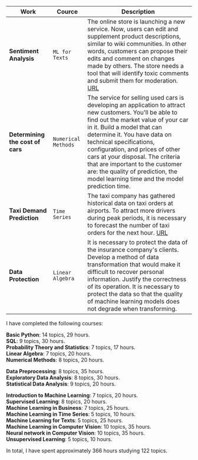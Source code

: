 | Work | Cource | Description |
| --- | --- | --- |
| **Sentiment Analysis** | `ML for Texts` | The online store is launching a new service. Now, users can edit and supplement product descriptions, similar to wiki communities. In other words, customers can propose their edits and comment on changes made by others. The store needs a tool that will identify toxic comments and submit them for moderation. <a href="https://github.com/Konkov-Andrey/Practicum/blob/main/Machine_Learning_for_Texts/nlp.ipynb">URL</a> |
| **Determining the cost of cars** | `Numerical Methods` | The service for selling used cars is developing an application to attract new customers. You'll be able to find out the market value of your car in it. Build a model that can determine it. You have data on technical specifications, configuration, and prices of other cars at your disposal. The criteria that are important to the customer are: the quality of prediction, the model learning time and the model prediction time. |
| **Taxi Demand Prediction** | `Time Series` | The taxi company has gathered historical data on taxi orders at airports. To attract more drivers during peak periods, it is necessary to forecast the number of taxi orders for the next hour. <a href="https://github.com/Konkov-Andrey/Practicum/blob/main/Determining_the_cost/cost_of_cars.ipynb">URL</a>|
| **Data Protection** | `Linear Algebra` | It is necessary to protect the data of the insurance company's clients. Develop a method of data transformation that would make it difficult to recover personal information. Justify the correctness of its operation. It is necessary to protect the data so that the quality of machine learning models does not degrade when transforming. |

I have completed the following courses:

<b>Basic Python</b>: 14 topics, 29 hours.<br>
<b>SQL</b>: 9 topics, 30 hours.<br>
<b>Probability Theory and Statistics</b>: 7 topics, 17 hours.<br>
<b>Linear Algebra</b>: 7 topics, 20 hours.<br>
<b>Numerical Methods</b>: 8 topics, 20 hours.<br>

<b>Data Preprocessing</b>: 8 topics, 35 hours.<br>
<b>Exploratory Data Analysis</b>: 8 topics, 30 hours.<br>
<b>Statistical Data Analysis</b>: 9 topics, 20 hours.<br>

<b>Introduction to Machine Learning</b>: 7 topics, 20 hours.<br>
<b>Supervised Learning</b>: 8 topics, 20 hours.<br>
<b>Machine Learning in Business</b>: 7 topics, 25 hours.<br>
<b>Machine Learning in Time Series</b>: 5 topics, 10 hours.<br>
<b>Machine Learning for Texts</b>: 5 topics, 25 hours.<br>
<b>Machine Learning in Computer Vision</b>: 10 topics, 35 hours.<br>
<b>Neural network in Computer Vision</b>: 10 topics, 35 hours.<br>
<b>Unsupervised Learning</b>: 5 topics, 10 hours.<br>

In total, I have spent approximately 366 hours studying 122 topics.
